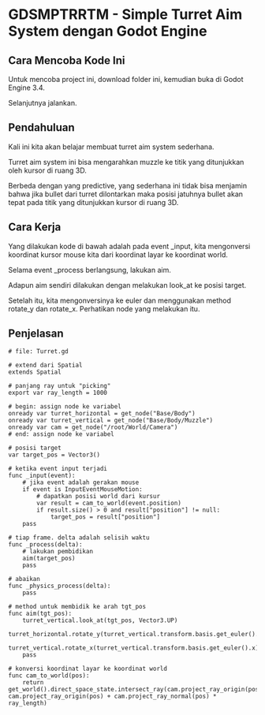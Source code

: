 # GDSMPTRRTM - Simple Turret Aim System dengan Godot Engine

## Cara Mencoba Kode Ini

Untuk mencoba project ini, download folder ini, kemudian buka di Godot Engine 3.4.

Selanjutnya jalankan.

## Pendahuluan

Kali ini kita akan belajar membuat turret aim system sederhana.

Turret aim system ini bisa mengarahkan muzzle ke titik yang ditunjukkan oleh kursor di ruang 3D.

Berbeda dengan yang predictive, yang sederhana ini tidak bisa menjamin bahwa jika bullet dari turret dilontarkan maka posisi jatuhnya bullet akan tepat pada titik yang ditunjukkan kursor di ruang 3D.

## Cara Kerja

Yang dilakukan kode di bawah adalah pada event _input, kita mengonversi koordinat kursor mouse kita dari koordinat layar ke koordinat world.

Selama event _process berlangsung, lakukan aim.

Adapun aim sendiri dilakukan dengan melakukan look_at ke posisi target.

Setelah itu, kita mengonversinya ke euler dan menggunakan method rotate_y dan rotate_x. Perhatikan node yang melakukan itu.

## Penjelasan

```
# file: Turret.gd

# extend dari Spatial
extends Spatial

# panjang ray untuk "picking"
export var ray_length = 1000

# begin: assign node ke variabel
onready var turret_horizontal = get_node("Base/Body")
onready var turret_vertical = get_node("Base/Body/Muzzle")
onready var cam = get_node("/root/World/Camera")
# end: assign node ke variabel

# posisi target
var target_pos = Vector3()

# ketika event input terjadi
func _input(event):
    # jika event adalah gerakan mouse
    if event is InputEventMouseMotion:
        # dapatkan posisi world dari kursur
        var result = cam_to_world(event.position)
        if result.size() > 0 and result["position"] != null:
            target_pos = result["position"]
    pass

# tiap frame. delta adalah selisih waktu
func _process(delta):
    # lakukan pembidikan
    aim(target_pos)
    pass

# abaikan
func _physics_process(delta):
    pass

# method untuk membidik ke arah tgt_pos
func aim(tgt_pos):
    turret_vertical.look_at(tgt_pos, Vector3.UP)
    turret_horizontal.rotate_y(turret_vertical.transform.basis.get_euler().y)
    turret_vertical.rotate_x(turret_vertical.transform.basis.get_euler().x)
    pass

# konversi koordinat layar ke koordinat world
func cam_to_world(pos):
    return get_world().direct_space_state.intersect_ray(cam.project_ray_origin(pos), cam.project_ray_origin(pos) + cam.project_ray_normal(pos) * ray_length)
```

# 
